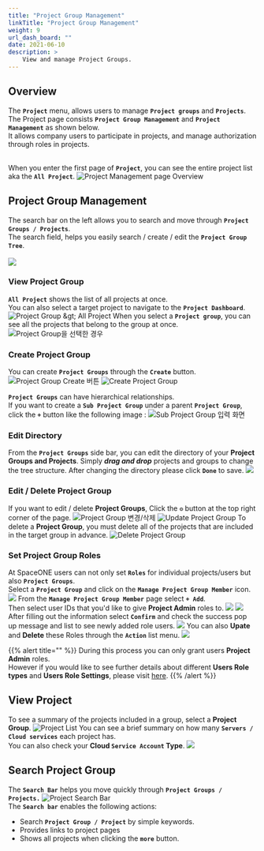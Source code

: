 ```yaml
---
title: "Project Group Management"
linkTitle: "Project Group Management"
weight: 9
url_dash_board: "" 
date: 2021-06-10
description: >
    View and manage Project Groups.
---
```


## Overview  

The **`Project`** menu, allows users to manage **`Project groups`** and **`Projects`**.<br>
The Project page consists **`Project Group Management`** and **`Project Management`** as shown below.<br>
It allows company users to participate in projects, and manage authorization through roles in projects.<br><br>

When you enter the first page of **`Project`**, you can see the entire project list aka the **`All Project`**.
![Project Management page Overview](/docs/guides/user_guide/project/project_group_management_img/pmg_01.png)

## Project Group Management
The search bar on the left allows you to search and move through **`Project Groups / Projects`**.<br>
The search field, helps you easily search / create / edit the **`Project Group Tree`**.<br><br>
![](/docs/guides/user_guide/project/project_group_management_img/pmg_03.png)

### View Project Group
**`All Project`** shows the list of all projects at once.<br>
You can also select a target project to navigate to the **`Project Dashboard`**.
![Project Group &amp;gt; All Project](/docs/guides/user_guide/project/project_group_management_img/pmg_04.png)
When you select a **`Project group`**, you can see all the projects that belong to the group at once.
![Project Group&#xC744; &#xC120;&#xD0DD;&#xD55C; &#xACBD;&#xC6B0;](/docs/guides/user_guide/project/project_group_management_img/pmg_05.png)

### Create Project Group
You can create **`Project Groups`** through the **`Create`** button.
![Project Group Create &#xBC84;&#xD2BC;](/docs/guides/user_guide/project/project_group_management_img/pmg_06.png)
![Create Project Group](/docs/guides/user_guide/project/project_group_management_img/pmg_07.png)  


**`Project Groups`** can have hierarchical relationships.<br>
If you want to create a **`Sub Project Group`** under a parent **`Project Group`**,<br> 
click the **`+`** button like the following image :
![Sub Project Group &#xC785;&#xB825; &#xD654;&#xBA74;](/docs/guides/user_guide/project/project_group_management_img/pmg_08.png)  

### Edit Directory
From the **`Project Groups`** side bar, you can edit the directory of your **Project Groups and Projects**. Simply _**drag and drop**_ projects and groups to change the tree structure. After changing the directory please click **`Done`** to save.
![](/docs/guides/user_guide/project/project_group_management_img/pmg_15.png)

### Edit / Delete Project Group
If you want to edit / delete **Project Groups**, Click the  **`⚙`** button at the top right corner of the page.
![Project Group &#xBCC0;&#xACBD;/&#xC0AD;&#xC81C;](/docs/guides/user_guide/project/project_group_management_img/pmg_09.png)
![Update Project Group](/docs/guides/user_guide/project/project_group_management_img/pmg_10.png)
To delete a **Project Group**, you must delete all of the projects that are included in the target group in advance.
![Delete Project Group](/docs/guides/user_guide/project/project_group_management_img/pmg_11.png)  

### Set Project Group Roles
At SpaceONE users can not only set **`Roles`** for individual projects/users but also **`Project Groups`**.<br>
Select a **`Project Group`** and click on the **`Manage Project Group Member`** icon.
![](/docs/guides/user_guide/project/project_group_management_img/pmg_16.png) 
From the **`Manage Project Group Member`** page select **`+ Add`**.<br>
Then select user IDs that you'd like to give **Project Admin** roles to.
![](/docs/guides/user_guide/project/project_group_management_img/pmg_17.png)
![](/docs/guides/user_guide/project/project_group_management_img/pmg_18.png) 
After filling out the information select **`Confirm`** and check the success pop up message and list to see newly added role users. 
![](/docs/guides/user_guide/project/project_group_management_img/pmg_19.png) 
You can also **Upate** and **Delete** these Roles through the **`Action`** list menu.
![](/docs/guides/user_guide/project/project_group_management_img/pmg_20.png) 

{{% alert title="" %}}
During this process you can only grant users **Project Admin** roles. <br>
However if you would like to see further details about different **Users Role types** and **Users Role Settings**, please visit [here](/docs/guides/advanced_topics/user_role).
{{% /alert %}}

## View Project 
To see a summary of the projects included in a group, select a **Project Group**.
![Project List](/docs/guides/user_guide/project/project_group_management_img/pmg_12.png)
You can see a brief summary on how many **`Servers / Cloud services`** each project has.<br>
You can also check your **Cloud `Service Account` Type**.
![](/docs/guides/user_guide/project/project_group_management_img/pmg_13.png)  

## Search Project Group 
The **`Search Bar`** helps you move quickly through **`Project Groups / Projects.`**
![Project Search Bar](/docs/guides/user_guide/project/project_group_management_img/pmg_14.png)  
The **`Search bar`** enables the following actions:  
* Search **`Project Group / Project`** by simple keywords.
* Provides links to project pages 
* Shows all projects when clicking the **`more`** button.







